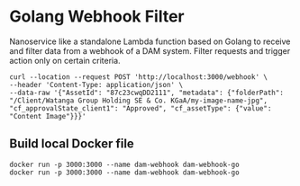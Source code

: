 # Golang Webhook Filter

Nanoservice like a standalone Lambda function based on Golang to receive and filter data from a webhook of a DAM system. Filter requests and trigger action only on certain criteria.


```
curl --location --request POST 'http://localhost:3000/webhook' \
--header 'Content-Type: application/json' \
--data-raw '{"AssetId": "87c23cwqDD2111", "metadata": {"folderPath": "/Client/Watanga Group Holding SE & Co. KGaA/my-image-name-jpg", "cf_approvalState_client1": "Approved", "cf_assetType": {"value": "Content Image"}}}'
```

## Build local Docker file
```
docker run -p 3000:3000 --name dam-webhook dam-webhook-go 
docker run -p 3000:3000 --name dam-webhook dam-webhook-go 
```